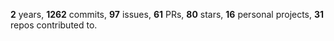 **2** years, **1262** commits, **97** issues, **61** PRs, **80** stars, **16** personal projects, **31** repos contributed to.
